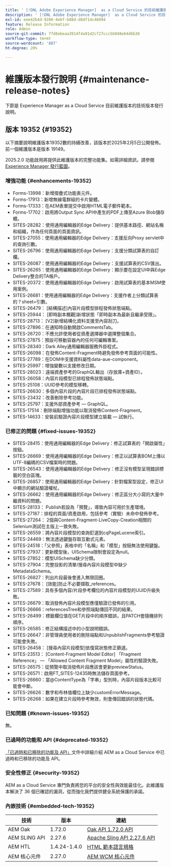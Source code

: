 ```yaml
---
title: ' [!DNL Adobe Experience Manager]  as a Cloud Service 的目前維護版本發行說明。'
description: ' [!DNL Adobe Experience Manager]  as a Cloud Service 的目前維護版本發行說明。'
exl-id: eee42b4d-9206-4ebf-b88d-d8df14c46094
feature: Release Information
role: Admin
source-git-commit: 77d8ebeaa3914f4a91d2cf27ccc5b048e64d6b38
workflow-type: tm+mt
source-wordcount: '887'
ht-degree: 20%

---
```



# 維護版本發行說明 {#maintenance-release-notes}

下節是 Experience Manager as a Cloud Service 目前維護版本的技術版本發行說明。

## 版本 19352 {#19352}

以下摘要說明維護版本19352數的持續改善，該版本於2025年2月5日公開發佈。 前一個維護版本是版本 19149。

2025.2.0 功能啟用將提供此維護版本的完整功能集。如需詳細資訊，請參閱 [Experience Manager 發行藍圖](https://experienceleague.adobe.com/zh-hant/docs/experience-manager-release-information/aem-release-updates/update-releases-roadmap)。

### 增強功能 {#enhancements-19352}

* Forms-13998：新增摺疊式功能表元件。
* Forms-17913：新增無線電群組的卡片變體。
* Forms-17333：在AEM表單提交中啟用HTML電子郵件範本。
* Forms-17702：啟用將Output Sync API中產生的PDF上傳至Azure Blob儲存體。
* SITES-28282：使用通用編輯器的Edge Delivery：提供基本路徑、網站名稱和組織，作為任何頁面的頁面資訊。
* SITES-27055：使用通用編輯器的Edge Delivery：支援反向Proxy servlet中的查詢引數。
* SITES-26796：使用通用編輯器的Edge Delivery：支援分類試算表的自訂欄。
* SITES-26087：使用通用編輯器的Edge Delivery：支援試算表的CSV匯出。
* SITES-26265：使用通用編輯器的Edge Delivery：顯示要在設定UI中與Edge Delivery整合的TA帳戶。
* SITES-20372：使用通用編輯器的Edge Delivery：啟用試算表的基本MSM使用案例。
* SITES-26681：使用通用編輯器的Edge Delivery：支援作者上分類試算表的？sheet=引數。
* SITES-26479： [結構描述]內容片段模型排程發佈狀態端點。
* SITES-25944： [即時副本概觀]新增狀態「即時副本為最新且繼承受限」。
* SITES-28713： [V2]新增結構化資料支援至內容刮刀。
* SITES-27896：在通知時自動開啟CommentsTab。
* SITES-26720：不應允許使用者從資產選擇器中選擇整個集合。
* SITES-27875：預設可移動容器內的任何可編輯專案。
* SITES-28340：Dark Alley通用編輯器服務外掛程式。
* SITES-26098：在發佈Content-Fragment時避免發佈參考頁面的可能性。
* SITES-27789：在DOM中支援資料屬性data-aue-component。
* SITES-25997：增強變數以支援修改日期。
* SITES-28023：遠端資產參考的GraphQL輸出（存放庫+資產ID）。
* SITES-26058：內容片段模型已排程發佈狀態端點。
* SITES-25108：UUID參考的模型移轉。
* SITES-26630：多個內容片段的內容片段已排程發佈狀態端點。
* SITES-23432：改善刪除參考功能。
* SITES-25797：支援外部資產參考 — GraphQL。
* SITES-17514：刪除端點增強功能以取消發佈Content-Fragment。
* SITES-14633：安裝前驗證內容片段模型建立裝載 — 試執行。

### 已修正的問題 {#fixed-issues-19352}

* SITES-28415：使用通用編輯器的Edge Delivery：修正試算表的「開啟屬性」按鈕。
* SITES-26669：使用通用編輯器的Edge Delivery：修正以試算表BOM上傳以UTF-8編碼的CSV檔案時的問題。
* SITES-26543：使用通用編輯器的Edge Delivery：修正沒有模型呈現錯誤標籤的空白區塊。
* SITES-26857：使用通用編輯器的Edge Delivery：針對檔案型設定，修正UI中顯示的網站驗證權杖。
* SITES-26662：使用通用編輯器的Edge Delivery：修正區分大小寫的大量中繼資料的問題。
* SITES-28133： Publish若設為「預覽」，導致內容可用於生產環境。
* SITES-27187：排程的頁面/資產啟用，包括參考（實驗）未命中發佈參考。
* SITES-27264： 2個與Content-Fragment-LiveCopy-Creation相關的Selenium測試在主版上一致失敗。
* SITES-26559：將內容片段模型的查詢釘選到cqPageLucene索引。
* SITES-24469：無法透過鍵盤存取互動式元素。
* SITES-24518：「父參照」表格中的「名稱」和「模型」按鈕無法使用鍵盤。
* SITES-27937：更新模型後，UISchema限制會設定為null。
* SITES-27852：模型UISchema缺少分類。
* SITES-27904：完整投影的清單/搜尋內容片段模型中缺少MetadataSchema。
* SITES-26827：列出片段最後會進入無限回圈。
* SITES-27678： [效能]防止不必要擷取_references。
* SITES-27589：具有多個內容/片段參考欄位的內容片段模型的UUID升級失敗。
* SITES-26679：取消發佈內容片段模型應僅驗證已發佈的引用。
* SITES-26666：referencesTree和參照端點傳回不同的結果。
* SITES-26499：標籤欄位值在GET片段中的順序錯誤，且PATCH會隨機排列順序。
* SITES-26585：修正結構描述中的小型說明錯誤。
* SITES-26647：非管理員使用者的刪除端點和UnpublishFragments參考驗證可能會失敗。
* SITES-26458： [搜尋內容片段模型]依復寫狀態修正篩選。
* SITES-23513： [Content-Fragment Model Editor] 「Fragment Reference」 — 「Allowed Content Fragment Model」屬性的驗證失敗。
* SITES-26575：從預覽中取消發佈片段應該會更新previewStatus。
* SITES-26571：啟用FT_SITES-12435時無法儲存頁面參考。
* SITES-26660：當@ContentType為「字串」型別時，內容片段版本比較可能會中斷。
* SITES-26626：數字和布林值欄位上缺少customErrorMessage。
* SITES-26268：如果在建立片段時參考無效，則會傳回錯誤的狀態代碼。

### 已知問題 {#known-issues-19352}

無。

### 已過時的功能和 API {#deprecated-19352}

[「已過時和已移除的功能及 API」](/help/release-notes/deprecated-removed-features.md)文件中詳細介紹 AEM as a Cloud Service 中已過時和已移除的功能及 API。

### 安全性修正 {#security-19352}

AEM as a Cloud Service 專門負責將您的平台的安全性與效能最佳化。此維護版本解決了 36 個已確認的漏洞，從而強化我們提供健全系統保護的承諾。

### 內嵌技術 {#embedded-tech-19352}

| 技術 | 版本 | 連結 |
|---|---|---|
| AEM Oak | 1.72.0 | [Oak API 1.72.0 API](https://www.javadoc.io/doc/org.apache.jackrabbit/oak-api/1.72.0/index.html) |
| AEM SLING API | 2.27.6 | [Apache Sling API 2.27.6 API](https://www.javadoc.io/doc/org.apache.sling/org.apache.sling.api/latest/index.html) |
| AEM HTL | 1.4.24-1.4.0 | [HTML 範本語言規格](https://github.com/adobe/htl-spec) |
| AEM 核心元件 | 2.27.0 | [AEM WCM 核心元件](https://github.com/adobe/aem-core-wcm-components) |
